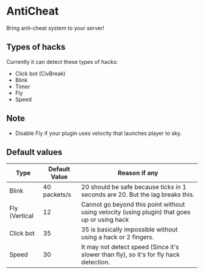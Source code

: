 # AntiCheat
Bring anti-cheat system to your server!

## Types of hacks
Currently it can detect these types of hacks:
- Click bot (CivBreak)
- Blink
- Timer
- Fly
- Speed

## Note
- Disable Fly if your plugin uses velocity that launches player to sky.

## Default values
| Type | Default Value | Reason if any |
| ---- | ---- | ---- |
| Blink | 40 packets/s | 20 should be safe because ticks in 1 seconds are 20. But the lag breaks this. |
| Fly (Vertical | 12 | Cannot go beyond this point without using velocity (using plugin) that goes up or using hack |
| Click bot | 35 | 35 is basically impossible without using a hack or 2 fingers. |
| Speed | 30 | It may not detect speed (Since it's slower than fly), so it's for fly hack detection. |
